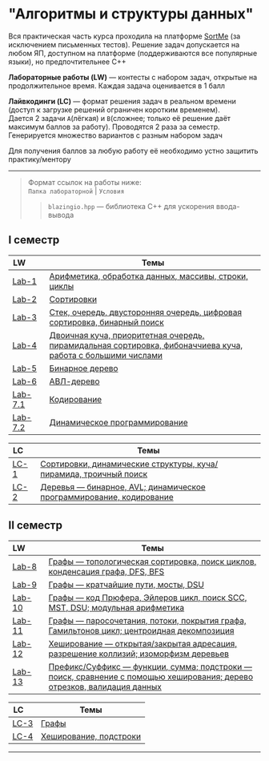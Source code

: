 # "Алгоритмы и структуры данных"
Вся практическая часть курса проходила на платформе [SortMe](https://sort-me.org/) (за исключением письменных тестов).
Решение задач допускается на любом ЯП, доступном на платформе (поддерживаются все популярные языки),
но предпочтительнее C++

**Лабораторные работы (LW)** — контесты с набором задач, открытые на продолжительное время. Каждая задача оценивается в 1 балл

**Лайвкодинги (LC)** — формат решения задач в реальном времени (доступ к загрузке решений ограничен коротким временем).  
Дается 2 задачи `A`(лёгкая) и `B`(сложнее; только её решение даёт максимум баллов за работу). Проводятся 2 раза за семестр.  
Генерируется множество вариантов с разным набором задач

Для получения баллов за любую работу её необходимо устно защитить практику/ментору

---

> Формат ссылок на работы ниже:  
`Папка лабораторной` | `Условия`  
> >`blazingio.hpp` — библиотека C++ для ускорения ввода-вывода
## I семестр

| LW&nbsp;&nbsp;&nbsp;&nbsp;&nbsp;&nbsp;&nbsp; | Темы                                                                                                                                                 |
|----------------------------------------------|------------------------------------------------------------------------------------------------------------------------------------------------------|
| [Lab-1](First%20semester/Labs/Lab-1)         | [Арифметика, обработка данных, массивы, строки, циклы](First%20semester/Labs/Lab-1/README.md)                                                        |
| [Lab-2](First%20semester/Labs/Lab-2)         | [Сортировки](First%20semester/Labs/Lab-2/README.md)                                                                                                  |
| [Lab-3](First%20semester/Labs/Lab-3)         | [Стек, очередь, двусторонняя очередь, цифровая сортировка, бинарный поиск](First%20semester/Labs/Lab-3/README.md)                                    |
| [Lab-4](First%20semester/Labs/Lab-4)         | [Двоичная куча, приоритетная очередь, пирамидальная сортировка, фибоначчиева куча, работа с большими числами](First%20semester/Labs/Lab-4/README.md) |
| [Lab-5](First%20semester/Labs/Lab-5)         | [Бинарное дерево](First%20semester/Labs/Lab-5/README.md)                                                                                             |
| [Lab-6](First%20semester/Labs/Lab-6)         | [АВЛ-дерево](First%20semester/Labs/Lab-6/README.md)                                                                                                  |
| [Lab-7.1](First%20semester/Labs/Lab-7.1)     | [Кодирование](First%20semester/Labs/Lab-7.1/README.md)                                                                                               |
| [Lab-7.2](First%20semester/Labs/Lab-7.2)     | [Динамическое программирование](First%20semester/Labs/Lab-7.2/README.md)                                                                             |

| LC&nbsp;&nbsp;&nbsp;&nbsp;                | Темы                                                                                                               |
|-------------------------------------------|--------------------------------------------------------------------------------------------------------------------|
| [LC-1](First%20semester/LiveCodings/LC-1) | [Сортировки, динамические структуры, куча/пирамида, троичный поиск](First%20semester/LiveCodings/LC-1/README.md)   |
| [LC-2](First%20semester/LiveCodings/LC-2) | [Деревья — бинарное, AVL; динамическое программирование, кодирование](First%20semester/LiveCodings/LC-2/README.md) |

## II семестр

| LW&nbsp;&nbsp;&nbsp;&nbsp;&nbsp;&nbsp;&nbsp; | Темы                                                                                                                                                               |
|----------------------------------------------|--------------------------------------------------------------------------------------------------------------------------------------------------------------------|
| [Lab-8](Second%20semester/Labs/Lab-8)        | [Графы — топологическая сортировка, поиск циклов, конденсация графа, DFS, BFS](Second%20semester/Labs/Lab-8/README.md)                                             |
| [Lab-9](Second%20semester/Labs/Lab-9)        | [Графы — кратчайшие пути, мосты, DSU](Second%20semester/Labs/Lab-9/README.md)                                                                                      |
| [Lab-10](Second%20semester/Labs/Lab-10)      | [Графы — код Прюфера, Эйлеров цикл, поиск SCC, MST, DSU; модульная арифметика](Second%20semester/Labs/Lab-10/README.md)                                            |
| [Lab-11](Second%20semester/Labs/Lab-11)      | [Графы — паросочетания, потоки, покрытия графа, Гамильтонов цикл; центроидная декомпозиция](Second%20semester/Labs/Lab-11/README.md)                               |
| [Lab-12](Second%20semester/Labs/Lab-12)      | [Хеширование — открытая/закрытая адресация, разрешение коллизий; изоморфизм деревьев](Second%20semester/Labs/Lab-12/README.md)                                     |
| [Lab-13](Second%20semester/Labs/Lab-13)      | [Префикс/Суффикс — функции, сумма; подстроки — поиск, сравнение с помощью хеширования; дерево отрезков, валидация данных](Second%20semester/Labs/Lab-13/README.md) |

| LC&nbsp;&nbsp;&nbsp;&nbsp;                 | Темы                                                                   |
|--------------------------------------------|------------------------------------------------------------------------|
| [LC-3](Second%20semester/LiveCodings/LC-3) | [Графы](Second%20semester/LiveCodings/LC-3/README.md)                  |
| [LC-4](Second%20semester/LiveCodings/LC-4) | [Хеширование, подстроки](Second%20semester/LiveCodings/LC-4/README.md) |

---